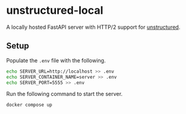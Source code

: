 # unstructured-local

A locally hosted FastAPI server with HTTP/2 support for [unstructured](https://github.com/Unstructured-IO/unstructured).

## Setup

Populate the `.env` file with the following.

```bash
echo SERVER_URL=http://localhost >> .env
echo SERVER_CONTAINER_NAME=server >> .env
echo SERVER_PORT=5555 >> .env
```

Run the following command to start the server.

```bash
docker compose up
```
